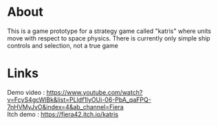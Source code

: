 # About

This is a game prototype for a strategy game called "katris" where units move with respect to space physics. There is currently only simple ship controls and selection, not a true game

# Links

Demo video : https://www.youtube.com/watch?v=FcyS4gcWlBk&list=PLldf1lyOUi-06-PbA_qaFPQ-7nHVMyJvO&index=4&ab_channel=Fiera </br>
Itch demo : https://fiera42.itch.io/katris
